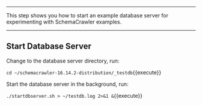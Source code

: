 -----

This step shows you how to start an example database server for experimenting with SchemaCrawler examples.

-----

## Start Database Server

Change to the database server directory, run:

`cd ~/schemacrawler-16.14.2-distribution/_testdb`{{execute}}

Start the database server in the background, run:

`./startdbserver.sh > ~/testdb.log 2>&1 &`{{execute}}

